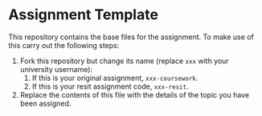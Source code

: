 # Assignment Template

This repository contains the base files for the assignment. To make use of this carry out the following steps:

1. Fork this repository but change its name (replace `xxx` with your university username):
    1. If this is your original assignment, `xxx-coursework`.
    2. If this is your resit assignment code, `xxx-resit`.
2. Replace the contents of this file with the details of the topic you have been assigned.
